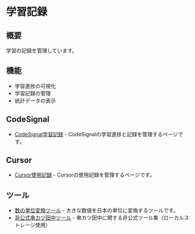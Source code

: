 # 学習記録

## 概要

学習の記録を管理しています。

## 機能

- 学習進捗の可視化
- 学習記録の管理
- 統計データの表示

## CodeSignal

- [CodeSignal学習記録](./CodeSignal/index.html) - CodeSignalの学習進捗と記録を管理するページです。

## Cursor

- [Cursor使用記録](./Cursor/index.html) - Cursorの使用記録を管理するページです。

## ツール

- [数の単位変換ツール](./Tool/convert_large_number.html) - 大きな数値を日本の単位に変換するツールです。
- [非公式串カツ田中ツール](./informal-kushi-tanaka-tool/) - 串カツ田中に関する非公式ツール集（ローカルストレージ使用）
